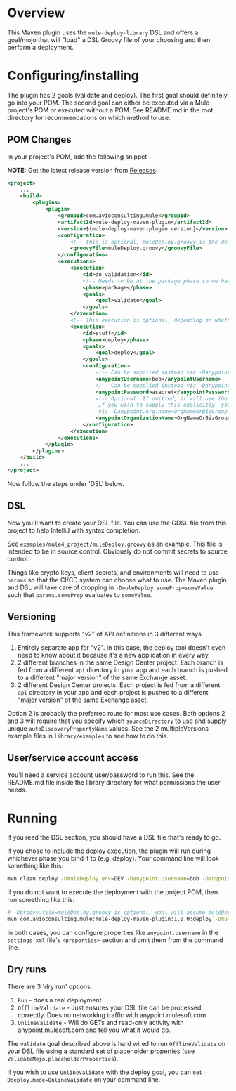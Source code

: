 # Overview

This Maven plugin uses the `mule-deploy-library` DSL and offers a goal/mojo that will "load" a DSL Groovy file of your choosing and then perform a deployment.

# Configuring/installing

The plugin has 2 goals (validate and deploy). The first goal should definitely go into your POM. The second goal can either be executed via a Mule project's POM or executed without a POM. See README.md in the root directory for recommendations on which method to use.

## POM Changes

In your project's POM, add the following snippet -

**NOTE:** Get the latest release version from [Releases](https://github.com/avioconsulting/mule-deploy-library/releases).

```xml
<project>
    ...
    <build>
        <plugins>
            <plugin>
                <groupId>com.avioconsulting.mule</groupId>
                <artifactId>mule-deploy-maven-plugin</artifactId>
                <version>${mule-deploy-maven-plugin.version}</version>
                <configuration>
                    <!-- this is optional, muleDeploy.groovy is the default if you do not specify -->
                    <groovyFile>muleDeploy.groovy</groovyFile>
                </configuration>
                <executions>
                    <execution>
                        <id>do_validation</id>
                        <!-- Needs to be at the package phase so we have an artifact to use -->
                        <phase>package</phase>
                        <goals>
                            <goal>validate</goal>
                        </goals>
                    </execution>
                    <!-- This execution is optional, depending on whether you want to run the deployment with Maven or not -->
                    <execution>
                        <id>stuff</id>
                        <phase>deploy</phase>
                        <goals>
                            <goal>deploy</goal>
                        </goals>
                        <configuration>                            
                            <!-- Can be supplied instead via -Danypoint.username=bob on the command line -->
                            <anypointUsername>bob</anypointUsername>
                            <!-- Can be supplied instead via -Danypoint.password=asecret on the command line -->
                            <anypointPassword>asecret</anypointPassword>
                            <!-- Optional. If omitted, it will use the default org or business group for the user
                             If you wish to supply this explicitly, you can either do it here like this or
                             via -Danypoint.org.name=OrgNameOrBizGroup -->
                            <anypointOrganizationName>OrgNameOrBizGroup</anypointOrganizationName>
                        </configuration>
                    </execution>
                </executions>
            </plugin>
        </plugins>
    </build>
    ...
</project>
```

Now follow the steps under 'DSL' below.

## DSL

Now you'll want to create your DSL file. You can use the GDSL file from this project to help IntelliJ with syntax completion.

See `examples/mule4_project/muleDeploy.groovy` as an example. This file is intended to be in source control. Obviously do not commit secrets to source control.

Things like crypto keys, client secrets, and environments will need to use `params` so that the CI/CD system can choose what to use. The Maven plugin and DSL will take care of dropping in `-DmuleDeploy.someProp=someValue` such that `params.someProp` evaluates to `someValue`.

## Versioning

This framework supports "v2" of API definitions in 3 different ways.

1. Entirely separate app for "v2". In this case, the deploy tool doesn't even need to know about it because it's a new application in every way.
2. 2 different branches in the same Design Center project. Each branch is fed from a different `api` directory in your app and each branch is pushed to a different "major version" of the same Exchange asset.
3. 2 different Design Center projects. Each project is fed from a different `api` directory in your app and each project is pushed to a different "major version" of the same Exchange asset.

Option 2 is probably the preferred route for most use cases. Both options 2 and 3 will require that you specify which `sourceDirectory` to use and supply unique `autoDiscoveryPropertyName` values. See the 2 multipleVersions example files in `library/examples` to see how to do this.

## User/service account access

You'll need a service account user/password to run this. See the README.md file inside the library directory for what permissions the user needs.

# Running

If you read the DSL section, you should have a DSL file that's ready to go.

If you chose to include the deploy execution, the plugin will run during whichever phase you bind it to (e.g. deploy). Your command line will look something like this:

```sh
mvn clean deploy -DmuleDeploy.env=DEV -Danypoint.username=bob -Danypoint.password=asecret -DmuleDeploy.cryptoKey=hello -DmuleDeploy.autoDiscClientId=theId -DmuleDeploy.autoDiscClientSecret=theSecret
```

If you do not want to execute the deployment with the project POM, then run something like this:

```sh
# -Dgroovy.file=muleDeploy.groovy is optional, goal will assume muleDeploy.groovy is the filename if not supplied
mvn com.avioconsulting.mule:mule-deploy-maven-plugin:1.0.0:deploy -DmuleDeploy.env=DEV -Danypoint.username=bob -Danypoint.password=asecret -DmuleDeploy.cryptoKey=hello -DmuleDeploy.autoDiscClientId=theId -DmuleDeploy.autoDiscClientSecret=theSecret -DmuleDeploy.appArtifact=target/mule4testapp-1.0.0-mule-application.jar
```

In both cases, you can configure properties like `anypoint.username` in the `settings.xml` file's `<properties>` section and omit them from the command line. 

## Dry runs

There are 3 'dry run' options.

1. `Run` - does a real deployment
2. `OfflineValidate` - Just ensures your DSL file can be processed correctly. Does no networking traffic with anypoint.mulesoft.com
3. `OnlineValidate` - Will do GETs and read-only activity with anypoint.mulesoft.com and tell you what it would do. 

The `validate` goal described above is hard wired to run `OfflineValidate` on your DSL file using a standard set of placeholder properties (see `ValidateMojo.placeholderProperties`).

If you wish to use `OnlineValidate` with the deploy goal, you can set `-Ddeploy.mode=OnlineValidate` on your command line.
